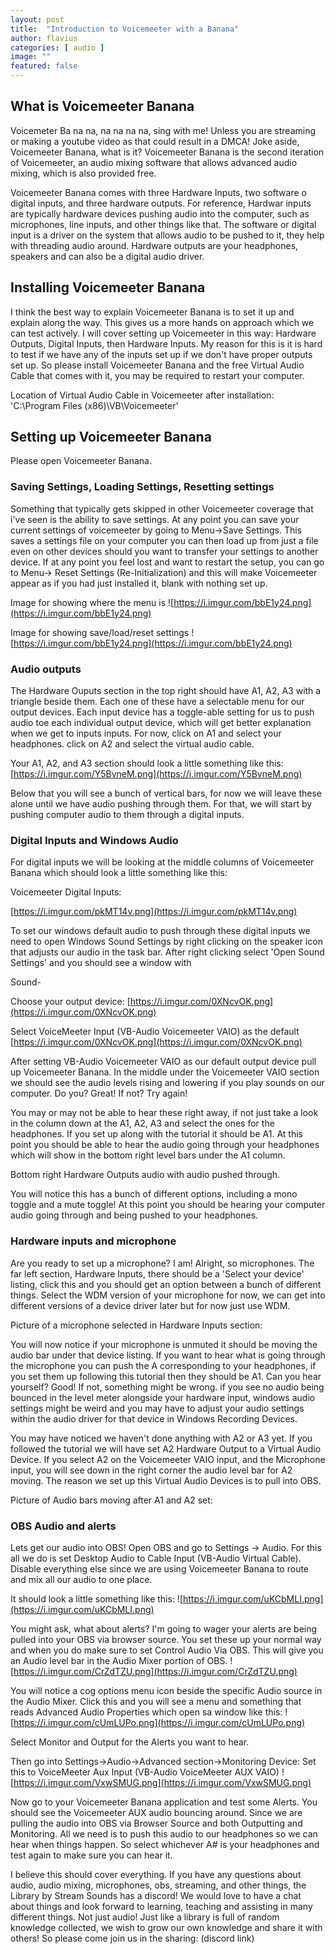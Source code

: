 ```yaml
---
layout: post
title:  "Introduction to Voicemeeter with a Banana"
author: flavius
categories: [ audio ]
image: ""
featured: false
---
```


## What is Voicemeeter Banana

Voicemeter Ba na na, na na na na, sing with me! Unless you are streaming or making a youtube video as that could result in a DMCA! Joke aside, Voicemeeter Banana, what is it? Voicemeeter Banana is the second iteration of Voicemeeter, an audio mixing software that allows advanced audio mixing, which is also provided free.  

Voicemeeter Banana comes with three Hardware Inputs, two software o digital inputs, and three hardware outputs. For reference, Hardwar inputs are typically hardware devices pushing audio into the computer, such as microphones, line inputs, and other things like that. The software or digital input is a driver on the system that allows audio to be pushed to it, they help with threading audio around. Hardware outputs are your headphones, speakers and can also be a digital audio driver.

## Installing Voicemeeter Banana

I think the best way to explain Voicemeeter Banana is to set it up and explain along the way. This gives us a more hands on approach which we can test actively. I will cover setting up Voicemeeter in this way: Hardware Outputs, Digital Inputs, then Hardware Inputs. My reason for this is it is hard to test if we have any of the inputs set up if we don't have proper outputs set up. So please install Voicemeeter Banana and the free Virtual Audio Cable that comes with it, you may be required to restart your computer.

Location of Virtual Audio Cable in Voicemeeter after installation:
'C:\Program Files (x86)\VB\Voicemeeter'


## Setting up Voicemeeter Banana

Please open Voicemeeter Banana.

### Saving Settings, Loading Settings, Resetting settings
Something that typically gets skipped in other Voicemeeter coverage that i've seen is the ability to save settings. At any point you can save your current settings of voicemeeter by going to Menu→Save Settings. This saves a settings file on your computer you can then load up from just a file even on other devices should you want to transfer your settings to another device. If at any point you feel lost and want to restart the setup, you can go to Menu→ Reset Settings (Re-Initialization) and this will make Voicemeeter appear as if you had just installed it, blank with nothing set up.

Image for showing where the menu is
![https://i.imgur.com/bbE1y24.png](https://i.imgur.com/bbE1y24.png)

Image for showing save/load/reset settings
![https://i.imgur.com/bbE1y24.png](https://i.imgur.com/bbE1y24.png)


### Audio outputs
The Hardware Ouputs section in the top right should have A1, A2, A3 with a triangle beside them. Each one of these have a selectable menu for our output devices. Each input device has a toggle-able setting for us to push audio toe each individual output device, which will get  better explanation when we get to inputs inputs. For now, click on A1 and select your headphones. click on A2 and select the virtual audio cable.

Your A1, A2, and A3 section should look a little something like this:
[https://i.imgur.com/Y5BvneM.png](https://i.imgur.com/Y5BvneM.png)

Below that you will see a bunch of vertical bars, for now we will leave these alone until we have audio pushing through them. For that, we will start by pushing computer audio to them through a digital inputs.


### Digital Inputs and Windows Audio
For digital inputs we will be looking at the middle columns of Voicemeeter Banana which should look a little something like this:

Voicemeeter Digital Inputs:

[https://i.imgur.com/pkMT14v.png](https://i.imgur.com/pkMT14v.png)

To set our windows default audio to push through these digital inputs we need to open Windows Sound Settings by right clicking on the speaker icon that adjusts our audio in the task bar. After right clicking select 'Open Sound Settings' and you should see a window with

Sound-

Choose your output device:
[https://i.imgur.com/0XNcvOK.png](https://i.imgur.com/0XNcvOK.png)

Select VoiceMeeter Input (VB-Audio Voicemeeter VAIO) as the default
[https://i.imgur.com/0XNcvOK.png](https://i.imgur.com/0XNcvOK.png)

After setting VB-Audio Voicemeeter VAIO as our default output device pull up Voicemeeter Banana. In the middle under the Voicemeeter VAIO section we should see the audio levels rising and lowering if you play sounds on our computer. Do you? Great! If not? Try again!

You may or may not be able to hear these right away, if not just take a look in the column down at the A1, A2, A3 and select the ones for the headphones. If you set up along with the tutorial it should be A1. At this point you should be able to hear the audio going through your headphones which will show in the bottom right level bars under the A1 column.

Bottom right Hardware Outputs audio with audio pushed through.

You will notice this has a bunch of different options, including a mono toggle and a mute toggle! At this point you should be hearing your computer audio going through and being pushed to your headphones.


### Hardware inputs and microphone
Are you ready to set up a microphone? I am! Alright, so microphones. The far left section, Hardware Inputs, there should be a 'Select your device' listing, click this and you should get an option between a bunch of different things. Select the WDM version of your microphone for now, we can get into different versions of a device driver later but for now just use WDM.

Picture of a microphone selected in Hardware Inputs section:

You will now notice if your microphone is unmuted it should be moving the audio bar under that device listing. If you want to hear what is going through the microphone you can push the A corresponding to your headphones, if you set them up following this tutorial then they should be A1. Can you hear yourself? Good! If not, something might be wrong. if you see no audio being bounced in the level meter alongside your hardware input, windows audio settings might be weird and you may have to adjust your audio settings within the audio driver for that device in Windows Recording Devices.

You may have noticed we haven't done anything with A2 or A3 yet. If you followed the tutorial we will have set A2 Hardware Output to a Virtual Audio Device. If you select A2 on the Voicemeeter VAIO input, and the Microphone input, you will see down in the right corner the audio level bar for A2 moving. The reason we set up this Virtual Audio Devices is to pull into OBS.

Picture of Audio bars moving after A1 and A2 set:


### OBS Audio and alerts
Lets get our audio into OBS! Open OBS and go to Settings → Audio. For this all we do is set Desktop Audio to Cable Input (VB-Audio Virtual Cable). Disable everything else since we are using Voicemeeter Banana to route and mix all our audio to one place.

It should look a little something like this:
![https://i.imgur.com/uKCbMLI.png](https://i.imgur.com/uKCbMLI.png)

You might ask, what about alerts? I'm going to wager your alerts are being pulled into your OBS via browser source.  You set these up your normal way and when you do make sure to set Control Audio Via OBS. This will give you an Audio level bar in the Audio Mixer portion of OBS.
![https://i.imgur.com/CrZdTZU.png](https://i.imgur.com/CrZdTZU.png)

You will notice a cog options menu icon beside the specific Audio source in the Audio Mixer. Click this and you will see a menu and something that reads Advanced Audio Properties which open sa window like this:
![https://i.imgur.com/cUmLUPo.png](https://i.imgur.com/cUmLUPo.png)

Select Monitor and Output for the Alerts you want to hear.

Then go into Settings→Audio→Advanced section→Monitoring Device: Set this to VoiceMeeter Aux Input (VB-Audio VoiceMeeter AUX VAIO)
![https://i.imgur.com/VxwSMUG.png](https://i.imgur.com/VxwSMUG.png)

Now go to your Voicemeeter Banana application and test some Alerts. You should see the Voicemeeter AUX audio bouncing around. Since we are pulling the audio into OBS via Browser Source and both Outputting and Monitoring. All we need is to push this audio to our headphones so we can hear when things happen. So select whichever A# is your headphones and test again to make sure you can hear it.

I believe this should cover everything. If you have any questions about audio, audio mixing, microphones, obs, streaming, and other things, the Library by Stream Sounds has a discord! We would love to have a chat about things and look forward to learning, teaching and assisting in many different things. Not just audio! Just like a library is full of random knowledge collected, we wish to grow our own knowledge and share it with others! So please come join us in the sharing: (discord link)
